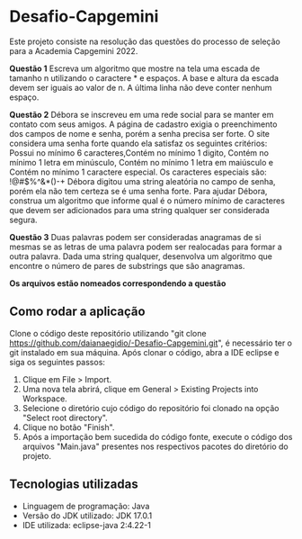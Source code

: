 # Desafio-Capgemini
Este projeto consiste na resolução das questões do processo de seleção para a Academia Capgemini 2022.

**Questão 1**
Escreva um algoritmo que mostre na tela uma escada de tamanho n utilizando o caractere * e espaços. A base e altura da escada devem ser iguais ao valor de n. A última linha não deve conter nenhum espaço.
 
**Questão 2**
Débora se inscreveu em uma rede social para se manter em contato com seus amigos. A página de cadastro exigia o preenchimento dos campos de nome e senha, porém a senha precisa ser forte. O site considera uma senha forte quando ela satisfaz os seguintes critérios: Possui no mínimo 6 caracteres,Contém no mínimo 1 digito, Contém no mínimo 1 letra em minúsculo, Contém no mínimo 1 letra em maiúsculo e Contém no mínimo 1 caractere especial. Os caracteres especiais são: !@#$%^&*()-+
Débora digitou uma string aleatória no campo de senha, porém ela não tem certeza se é uma senha forte. Para ajudar Débora, construa um algoritmo que informe qual é o número mínimo de caracteres que devem ser adicionados para uma string qualquer ser considerada segura.
 

**Questão 3**
Duas palavras podem ser consideradas anagramas de si mesmas se as letras de uma palavra podem ser realocadas para formar a outra palavra. Dada uma string qualquer, desenvolva um algoritmo que encontre o número de pares de substrings que são anagramas.

**Os arquivos estão nomeados correspondendo a questão**

## Como rodar a aplicação
Clone o código deste repositório utilizando "git clone https://github.com/daianaegidio/-Desafio-Capgemini.git", é necessário ter o git instalado em sua máquina. Após clonar o código, abra a IDE eclipse e siga os seguintes passos:

1. Clique em File > Import.
2. Uma nova tela abrirá, clique em General > Existing Projects into Workspace.
3. Selecione o diretório cujo código do repositório foi clonado na opção "Select root directory".
4. Clique no botão "Finish".
5. Após a importação bem sucedida do código fonte, execute o código dos arquivos "Main.java" presentes nos respectivos pacotes do diretório do projeto.

## Tecnologias utilizadas
* Linguagem de programação: Java
* Versão do JDK utilizado: JDK 17.0.1
* IDE utilizada: eclipse-java 2:4.22-1
